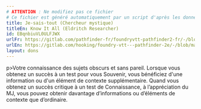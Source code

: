 ```yaml
---
# ATTENTION : Ne modifiez pas ce fichier
# Ce fichier est généré automatiquement par un script d'après les données du module Foundry VTT officiel et de sa traduction
title: Je-sais-tout (Chercheur mystique)
titleEn: Know It All (Eldritch Researcher)
id: EBqnbiuVL0ULFJWX
urlFr: https://gitlab.com/pathfinder-fr/foundryvtt-pathfinder2-fr/-/blob/master/data/feats/EBqnbiuVL0ULFJWX.htm
urlEn: https://gitlab.com/hooking/foundry-vtt---pathfinder-2e/-/blob/master/packs/data/feats.db/know-it-all-eldritch-researcher.json
layout: dons
---
```

p>Votre connaissance des sujets obscurs et sans pareil. Lorsque vous obtenez un succès à un test pour vous Souvenir, vous bénéficiez d'une information ou d'un élément de contexte supplémentaire. Quand vous obtenez un succès critique à un test de Connaissance, à l’appréciation du MJ, vous pouvez obtenir davantage d’informations ou d’éléments de contexte que d’ordinaire.
